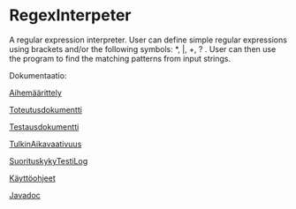 # RegexInterpeter

A regular expression interpreter. User can define simple regular expressions using brackets and/or the following symbols: *, |, +, ? \. User can then use the program to find the matching patterns from input strings.

Dokumentaatio:

[Aihemäärittely](Dokumentaatio/Aihemäärittely.md)

[Toteutusdokumentti](Dokumentaatio/Toteutusdokumentti.md)

[Testausdokumentti](Dokumentaatio/Testausdokumentti.md)

[TulkinAikavaativuus](Dokumentaatio/TulkinAikavaativuus.jpg)

[SuorituskykyTestiLog](Dokumentaatio/PerformanceTesterLogs.md)

[Käyttöohjeet](Dokumentaatio/Käyttöohje.md)

[Javadoc](https://htmlpreview.github.io/?https://github.com/VebMazer/RegexInterp/blob/master/Dokumentointi/javadoc/index.html)
